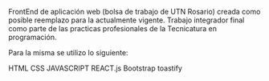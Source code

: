 FrontEnd de aplicación web (bolsa de trabajo de UTN Rosario) creada como posible reemplazo para la actualmente vigente. Trabajo integrador final como parte de las practicas profesionales de la Tecnicatura en programación.

Para la misma se utilizo lo siguiente:

HTML
CSS
JAVASCRIPT
REACT.js
Bootstrap
toastify
